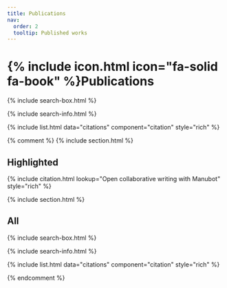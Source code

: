 ```yaml
---
title: Publications
nav:
  order: 2
  tooltip: Published works
---
```


# {% include icon.html icon="fa-solid fa-book" %}Publications

{% include search-box.html %}

{% include search-info.html %}

{% include list.html data="citations" component="citation" style="rich" %}








{% comment %}
{% include section.html %}

## Highlighted

{% include citation.html lookup="Open collaborative writing with Manubot" style="rich" %}

{% include section.html %}

## All


{% include search-box.html %}

{% include search-info.html %}

{% include list.html data="citations" component="citation" style="rich" %}

{% endcomment %}
